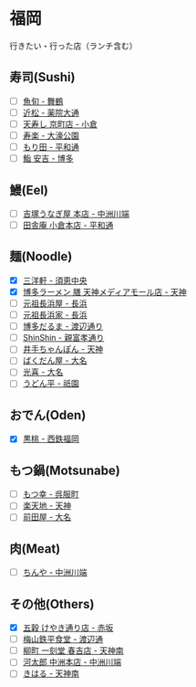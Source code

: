 # 福岡

行きたい・行った店（ランチ含む）

## 寿司(Sushi)
- [ ] [魚旬 - 舞鶴](http://tabelog.com/fukuoka/A4001/A400103/40035106/)
- [ ] [近松 - 薬院大通](http://tabelog.com/fukuoka/A4001/A400104/40000415/)
- [ ] [天寿し 京町店 - 小倉](http://tabelog.com/fukuoka/A4004/A400401/40000721/)
- [ ] [寿楽 - 大濠公園](http://tabelog.com/fukuoka/A4001/A400105/40003356/)
- [ ] [もり田 - 平和通](http://tabelog.com/fukuoka/A4004/A400401/40000408/)
- [ ] [鮨 安吉 - 博多](http://tabelog.com/fukuoka/A4001/A400101/40001706/)

## 鰻(Eel)
- [ ] [吉塚うなぎ屋 本店 - 中洲川端](http://tabelog.com/fukuoka/A4001/A400102/40000017/)
- [ ] [田舎庵 小倉本店 - 平和通](http://tabelog.com/fukuoka/A4004/A400401/40000419/)

## 麺(Noodle)
- [x] [三洋軒 - 須恵中央](http://tabelog.com/fukuoka/A4003/A400303/40005105/)
- [x] [博多ラーメン 膳 天神メディアモール店 - 天神](http://tabelog.com/fukuoka/A4001/A400103/40017866/)
- [ ] [元祖長浜屋 - 長浜](http://tabelog.com/fukuoka/A4001/A400104/40006844/)
- [ ] [元祖長浜家 - 長浜](http://tabelog.com/fukuoka/A4001/A400104/40023845/)
- [ ] [博多だるま - 渡辺通り](http://tabelog.com/fukuoka/A4001/A400103/40000113/)
- [ ] [ShinShin - 親富孝通り](http://tabelog.com/fukuoka/A4001/A400103/40004980/)
- [ ] [井手ちゃんぽん - 天神](http://tabelog.com/fukuoka/A4001/A400103/40031828/)
- [ ] [ばくだん屋 - 大名](http://tabelog.com/fukuoka/A4001/A400103/40000950/)
- [ ] [光喜 - 大名](http://tabelog.com/fukuoka/A4001/A400104/40027445/)
- [ ] [うどん平 - 祇園](http://tabelog.com/fukuoka/A4001/A400101/40000480/)

## おでん(Oden)
- [x] [黒桃 - 西鉄福岡](http://tabelog.com/fukuoka/A4001/A400104/40025427/)

## もつ鍋(Motsunabe)
- [ ] [もつ幸 - 呉服町](http://tabelog.com/fukuoka/A4001/A400106/40000754/)
- [ ] [楽天地 - 天神](http://tabelog.com/fukuoka/A4001/A400103/40001085/)
- [ ] [前田屋 - 大名](http://tabelog.com/fukuoka/A4001/A400104/40034461/)

## 肉(Meat)
- [ ] [ちんや - 中洲川端](http://tabelog.com/fukuoka/A4001/A400102/40000129/)

## その他(Others)
- [x] [五穀 けやき通り店 - 赤坂](http://tabelog.com/fukuoka/A4001/A400104/40003962/)
- [ ] [梅山鉄平食堂 - 渡辺通](http://tabelog.com/fukuoka/A4001/A400103/40018886/)
- [ ] [柳町 一刻堂 春吉店 - 天神南](http://tabelog.com/fukuoka/A4001/A400103/40000022/)
- [ ] [河太郎 中洲本店 - 中洲川端](http://tabelog.com/fukuoka/A4001/A400102/40000013/)
- [ ] [きはる - 天神南](http://tabelog.com/fukuoka/A4001/A400103/40004429/)